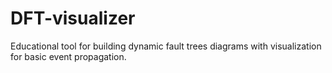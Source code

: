 # DFT-visualizer
Educational tool for building dynamic fault trees diagrams with visualization for basic event propagation.
